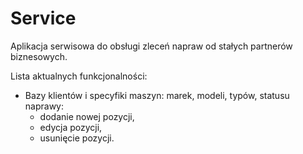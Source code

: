 # Service
Aplikacja serwisowa do obsługi zleceń napraw od stałych partnerów biznesowych.

Lista aktualnych funkcjonalności:
- Bazy klientów i specyfiki maszyn: marek, modeli, typów, statusu naprawy:
    - dodanie nowej pozycji,
    - edycja pozycji,
    - usunięcie pozycji.
